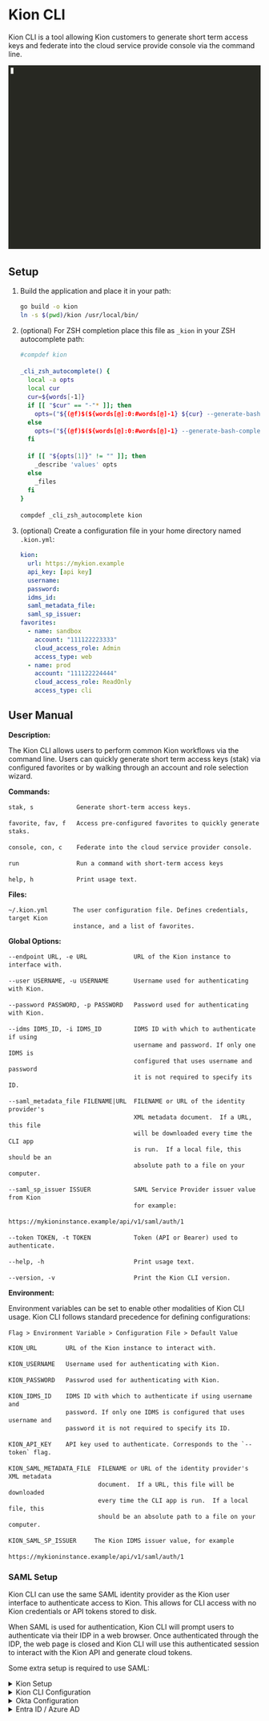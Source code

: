 Kion CLI
========

Kion CLI is a tool allowing Kion customers to generate short term access keys and federate into the cloud service provide console via the command line.

![kion-cli usage](doc/kion-cli-usage.gif)

Setup
-----

1. Build the application and place it in your path:

    ```bash
    go build -o kion
    ln -s $(pwd)/kion /usr/local/bin/
    ```

2. (optional) For ZSH completion place this file as `_kion` in your ZSH autocomplete path:

    ```sh
    #compdef kion

    _cli_zsh_autocomplete() {
      local -a opts
      local cur
      cur=${words[-1]}
      if [[ "$cur" == "-"* ]]; then
        opts=("${(@f)$(${words[@]:0:#words[@]-1} ${cur} --generate-bash-completion)}")
      else
        opts=("${(@f)$(${words[@]:0:#words[@]-1} --generate-bash-completion)}")
      fi

      if [[ "${opts[1]}" != "" ]]; then
        _describe 'values' opts
      else
        _files
      fi
    }

    compdef _cli_zsh_autocomplete kion
    ```

3. (optional) Create a configuration file in your home directory named `.kion.yml`:

    ```yaml
    kion:
      url: https://mykion.example
      api_key: [api key]
      username:
      password:
      idms_id:
      saml_metadata_file:
      saml_sp_issuer:
    favorites:
      - name: sandbox
        account: "111122223333"
        cloud_access_role: Admin
        access_type: web
      - name: prod
        account: "111122224444"
        cloud_access_role: ReadOnly
        access_type: cli
    ```

User Manual
-----------

__Description:__

The Kion CLI allows users to perform common Kion workflows via the command
line. Users can quickly generate short term access keys (stak) via configured
favorites or by walking through an account and role selection wizard.

__Commands:__

```text
stak, s            Generate short-term access keys.

favorite, fav, f   Access pre-configured favorites to quickly generate staks.

console, con, c    Federate into the cloud service provider console.

run                Run a command with short-term access keys

help, h            Print usage text.
```

__Files:__

```text
~/.kion.yml       The user configuration file. Defines credentials, target Kion
                  instance, and a list of favorites.
```

__Global Options:__

```text
--endpoint URL, -e URL             URL of the Kion instance to interface with.

--user USERNAME, -u USERNAME       Username used for authenticating with Kion.

--password PASSWORD, -p PASSWORD   Password used for authenticating with Kion.

--idms IDMS_ID, -i IDMS_ID         IDMS ID with which to authenticate if using
                                   username and password. If only one IDMS is
                                   configured that uses username and password
                                   it is not required to specify its ID.

--saml_metadata_file FILENAME|URL  FILENAME or URL of the identity provider's
                                   XML metadata document.  If a URL, this file
                                   will be downloaded every time the CLI app
                                   is run.  If a local file, this should be an
                                   absolute path to a file on your computer.

--saml_sp_issuer ISSUER            SAML Service Provider issuer value from Kion
                                   for example:
                                   https://mykioninstance.example/api/v1/saml/auth/1

--token TOKEN, -t TOKEN            Token (API or Bearer) used to authenticate.

--help, -h                         Print usage text.

--version, -v                      Print the Kion CLI version.
```

__Environment:__

Environment variables can be set to enable other modalities of Kion CLI usage.
Kion CLI follows standard precedence for defining configurations:

  `Flag > Environment Variable > Configuration File > Default Value`

```text
KION_URL        URL of the Kion instance to interact with.

KION_USERNAME   Username used for authenticating with Kion.

KION_PASSWORD   Passwrod used for authenticating with Kion.

KION_IDMS_ID    IDMS ID with which to authenticate if using username and
                password. If only one IDMS is configured that uses username and
                password it is not required to specify its ID.

KION_API_KEY    API key used to authenticate. Corresponds to the `--token` flag.

KION_SAML_METADATA_FILE  FILENAME or URL of the identity provider's XML metadata
                         document.  If a URL, this file will be downloaded
                         every time the CLI app is run.  If a local file, this
                         should be an absolute path to a file on your computer.

KION_SAML_SP_ISSUER     The Kion IDMS issuer value, for example
                        https://mykioninstance.example/api/v1/saml/auth/1
```

### SAML Setup

Kion CLI can use the same SAML identity provider as the Kion user interface to
authenticate access to Kion.  This allows for CLI access with no Kion
credentials or API tokens stored to disk.

When SAML is used for authentication, Kion CLI will prompt users to authenticate
via their IDP in a web browser.  Once authenticated through the IDP, the web
page is closed and Kion CLI will use this authenticated session to interact with
the Kion API and generate cloud tokens.

Some extra setup is required to use SAML:

<details>
<summary>Kion Setup</summary>

You must configure Kion to allow proxying a SAML Assertion via the Kion CLI
tool as a supported SAML destination.  This is a supported SAML configuration
but it is not enabled by default.

1. In the Kion app, identify the ID of the SAML IDMS used to log in.  Navigate
   to Users -> Identitiy Management Systems -> click on the SAML IDMS you use
   to login to Kion.  Locate the ID in the URL of this page.

   For example: `http://mykion.example/portal/idms/##`
2. Using the Kion API, add the Kion CLI tool as an additional SAML destination
   by adding `http://localhost:8400/callback` as a supported destination URL.
   Use the `POST /v3/idms/{id}/destination-url` API.

   For example, if the IDMS ID from the previous step is `2`:

       curl -H "Authorization: Bearer $APIKEY" \
            -X POST \
            -H 'Content-Type: application-json' \
            https://mykion.example/api/v3/idms/2/destination-url \
            -d '{"destination_url": "http://localhost:8400/callback"}'
</details>

<details>
<summary>Kion CLI Configuration</summary>

You must add SAML configuration options to your `~/.kion.yml` file under the
`kion` section:

* `saml_metadata_file` - This is the SAML Metadata XML file provided by your
   IDP.  This should be a path to a file on your computer, or a URL from
   your identity provider.

   Example 1: `/Users/jdoe/.kion/saml-metadata.xml`

   Example 2: `https://dev-XXXXXX.oktapreview.com/app/exkXXXXXXXXXXXXXXXXXXX/sso/saml/metadata`

   To obtain this file:
    * In the Okta Admin UI, this can be found on the SAML application's Sign On
      tab.
    * In the Entra ID UI, this can be found in the SAML application's Endpoints
      section.  Look for the `Federation metadata document`.
* `saml_sp_issuer` - This is the Entity ID for the Kion SAML IDMS.  This can
   be found by navigating to the SAML IDMS in Kion (Users -> Identitiy Management
   Systems).  Edit the SAML IDMS and copy the `Service Provider Issuer (Entity ID)`
   URL.

   For example: `https://mykion.example/api/v1/saml/auth/2`

</details>

<details>
<summary>Okta Configuration</summary>

Add the Kion CLI URL, `http://localhost:8400/callback` as an [additional
requestable SSO URL](https://support.okta.com/help/s/article/How-to-add-additional-Requestable-SSO-URLs?language=en_US):

1. Login to the Okta administrator UI
2. Browse to the SSO Apps and select the Kion Application you’d like to
   configure.
3. On the **General** tab, scroll down to the **SAML Settings** section and
   click **Edit**
4. Hit Next on Step 1, and get to the Configure SAML section in Step 2 of the
   wizard.
5. Click **Show Advanced Settings**
    1. Under **Other Requestable SSO URLs**, leave the first one as your primary
       FQDN with an Index of `1`.  This will be the normal Kion application
       callback URL such as `https://mykion.example/api/v1/saml/callback`.
    2. Click **+ Add Another** and enter the Kion CLI URL:
        1. URL: `http://localhost:8400/callback`
        2. Index: `2`
6. Click **Next** and then **Finish**.

</details>

<details>
<summary>Entra ID / Azure AD</summary>

Add the Kion CLI URL, `http://localhost:8400/callback` as an [additional
redirect URI](https://learn.microsoft.com/en-us/entra/identity-platform/quickstart-register-app#add-a-redirect-uri):

1. Login to your Entra ID / Azure AD UI
2. Browse to the Entra ID App registrations
3. Find and click on the SAML App Registration for your Kion application
4. Navigate to the Manage -> Authentication section
5. Under the `Redirect URIs` section, click the `Add URI` link to add the Kion
   CLI URL: `http://localhost:8400/callback`
6. Save your changes

</details>
